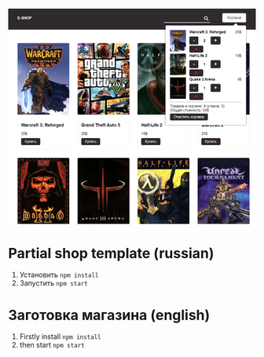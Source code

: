 ![js_shop_template_demo](https://github.com/awesomesk1ll/js_shop_template/blob/master/demo.png)
# Partial shop template (russian)
1. Установить
`npm install`
2. Запустить
`npm start`
# Заготовка магазина (english)
1. Firstly install
`npm install`
2. then start
`npm start`